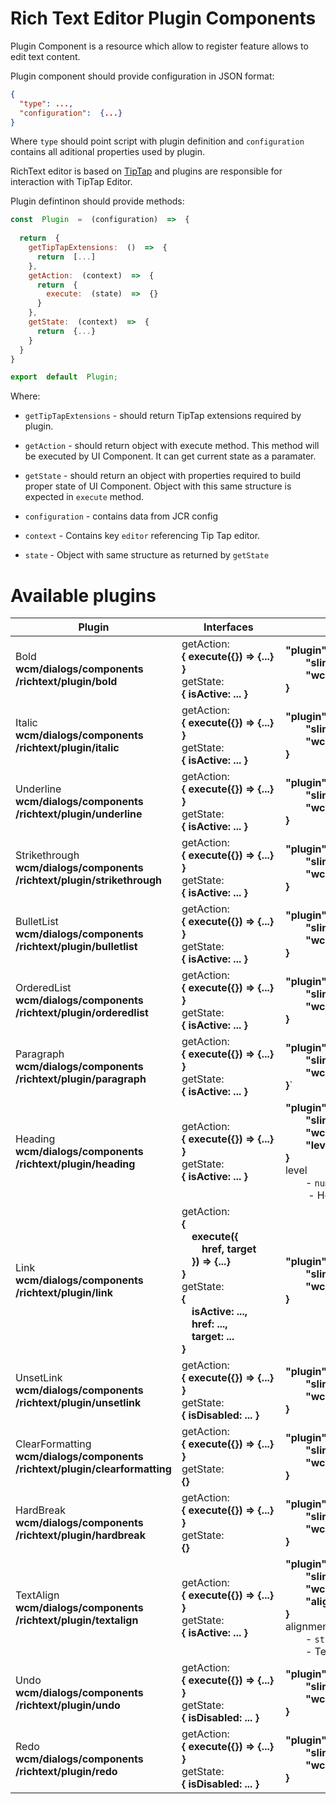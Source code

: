 # Rich Text Editor Plugin Components
Plugin Component is a resource which allow to register feature allows to edit text content.

Plugin component should provide configuration in JSON format:

```json
{  
  "type": ...,  
  "configuration":  {...}  
}
```

Where `type` should point script with plugin definition and `configuration` contains all aditional properties used by plugin.

RichText editor is based on [TipTap](https://tiptap.dev/ "https://tiptap.dev/") and plugins are responsible for interaction with TipTap Editor.

Plugin defintinon should provide methods:

```js
const  Plugin  =  (configuration)  =>  {  
 
  return  {  
    getTipTapExtensions:  ()  =>  {  
      return  [...]  
    },    
    getAction:  (context)  =>  {  
      return  {
        execute:  (state)  =>  {}
      }  
    },  
    getState:  (context)  =>  {  
      return  {...}  
    }  
  }  
}  

export  default  Plugin;
```

Where:

- `getTipTapExtensions` - should return TipTap extensions required by plugin.

- `getAction` - should return object with execute method. This method will be executed by UI Component. It can get current state as a paramater.

- `getState` - should return an object with properties required to build proper state of UI Component. Object with this same structure is expected in `execute` method.

- `configuration` - contains data from JCR config

- `context` - Contains key `editor` referencing Tip Tap editor.

- `state` - Object with same structure as returned by `getState`

# Available plugins

| Plugin                                                                              | <div style="min-width: 150px">Interfaces</div>                                                                                                                                                                 | Example Usage                                                                                                                                                                                                                                                                                                   |
|-------------------------------------------------------------------------------------|----------------------------------------------------------------------------------------------------------------------------------------------------------------------------------------------------------------|-----------------------------------------------------------------------------------------------------------------------------------------------------------------------------------------------------------------------------------------------------------------------------------------------------------------|
| Bold</br>**wcm/dialogs/components</br>/richtext/plugin/bold**                       | getAction: </br> **{ execute({}) => {...} }** </br> getState: </br> **{ isActive: ... }**                                                                                                                      | **"plugin": \{</br>&emsp;&emsp;"sling:resourceType": &emsp;&emsp;"wcm/dialogs/components/richtext/plugin/bold"</br>}**                                                                                                                                                                                          |
| Italic</br>**wcm/dialogs/components</br>/richtext/plugin/italic**                   | getAction: </br> **{ execute({}) => {...} }** </br> getState: </br> **{ isActive: ... }**                                                                                                                      | **"plugin": \{</br>&emsp;&emsp;"sling:resourceType": &emsp;&emsp;"wcm/dialogs/components/richtext/plugin/italic"</br>}**                                                                                                                                                                                        |
| Underline</br>**wcm/dialogs/components</br>/richtext/plugin/underline**             | getAction: </br> **{ execute({}) => {...} }** </br> getState: </br> **{ isActive: ... }**                                                                                                                      | **"plugin": \{</br>&emsp;&emsp;"sling:resourceType": &emsp;&emsp;"wcm/dialogs/components/richtext/plugin/underline"</br>}**                                                                                                                                                                                     |
| Strikethrough</br>**wcm/dialogs/components</br>/richtext/plugin/strikethrough**     | getAction: </br> **{ execute({}) => {...} }** </br> getState: </br> **{ isActive: ... }**                                                                                                                      | **"plugin": \{</br>&emsp;&emsp;"sling:resourceType": &emsp;&emsp;"wcm/dialogs/components/richtext/plugin/strikethrough"</br>}**                                                                                                                                                                                 |
| BulletList</br>**wcm/dialogs/components</br>/richtext/plugin/bulletlist**           | getAction: </br> **{ execute({}) => {...} }** </br> getState: </br> **{ isActive: ... }**                                                                                                                      | **"plugin": \{</br>&emsp;&emsp;"sling:resourceType": &emsp;&emsp;"wcm/dialogs/components/richtext/plugin/bulletlist"</br>}**                                                                                                                                                                                    |
| OrderedList</br>**wcm/dialogs/components</br>/richtext/plugin/orderedlist**         | getAction: </br> **{ execute({}) => {...} }** </br> getState: </br> **{ isActive: ... }**                                                                                                                      | **"plugin": \{</br>&emsp;&emsp;"sling:resourceType": &emsp;&emsp;"wcm/dialogs/components/richtext/plugin/orderedlist"</br>}**                                                                                                                                                                                   |
| Paragraph</br>**wcm/dialogs/components</br>/richtext/plugin/paragraph**             | getAction: </br> **{ execute({}) => {...} }** </br> getState: </br> **{ isActive: ... }**                                                                                                                      | **"plugin": \{</br>&emsp;&emsp;"sling:resourceType": &emsp;&emsp;"wcm/dialogs/components/richtext/plugin/paragraph"</br>}**`                                                                                                                                                                                    |
| Heading</br>**wcm/dialogs/components</br>/richtext/plugin/heading**                 | getAction: </br> **{ execute({}) => {...} }** </br> getState: </br> **{ isActive: ... }**                                                                                                                      | **"plugin": \{</br>&emsp;&emsp;"sling:resourceType": &emsp;&emsp;"wcm/dialogs/components/richtext/plugin/heading", </br>&emsp;&emsp;"level": "3""</br>}**</br> level </br> &emsp;&emsp;- `number` (default: 1) </br> &emsp;&emsp; - Heading level (1-6)                                                         |
| Link</br>**wcm/dialogs/components</br>/richtext/plugin/link**                       | getAction: </br> **{ </br>&emsp;execute({ </br>&emsp;&emsp;href, target </br>&emsp;}) => {...}</br>}** </br> getState: </br> **{</br>&emsp;isActive: ..., </br>&emsp;href: ..., </br>&emsp;target: ...</br>}** | **"plugin": \{</br>&emsp;&emsp;"sling:resourceType": &emsp;&emsp;"wcm/dialogs/components/richtext/plugin/link""</br>}**                                                                                                                                                                                         |
| UnsetLink</br>**wcm/dialogs/components</br>/richtext/plugin/unsetlink**             | getAction: </br> **{ execute({}) => {...} }** </br> getState: </br> **{ isDisabled: ... }**                                                                                                                    | **"plugin": \{</br>&emsp;&emsp;"sling:resourceType": &emsp;&emsp;"wcm/dialogs/components/richtext/plugin/unsetlink""</br>}**                                                                                                                                                                                    |
| ClearFormatting</br>**wcm/dialogs/components</br>/richtext/plugin/clearformatting** | getAction: </br> **{ execute({}) => {...} }** </br> getState: </br> **{}**                                                                                                                                     | **"plugin": \{</br>&emsp;&emsp;"sling:resourceType": &emsp;&emsp;"wcm/dialogs/components/richtext/plugin/clearformatting""</br>}**                                                                                                                                                                              |
| HardBreak</br>**wcm/dialogs/components</br>/richtext/plugin/hardbreak**             | getAction: </br> **{ execute({}) => {...} }** </br> getState: </br> **{}**                                                                                                                                     | **"plugin": \{</br>&emsp;&emsp;"sling:resourceType": &emsp;&emsp;"wcm/dialogs/components/richtext/plugin/hardbreak""</br>}**                                                                                                                                                                                    |
| TextAlign</br>**wcm/dialogs/components</br>/richtext/plugin/textalign**             | getAction: </br> **{ execute({}) => {...} }** </br> getState: </br> **{ isActive: ... }**                                                                                                                      | **"plugin": \{</br>&emsp;&emsp;"sling:resourceType": &emsp;&emsp;"wcm/dialogs/components/richtext/plugin/textalignment", </br>&emsp;&emsp;"alignment": "right""</br>}**</br> alignment </br> &emsp;&emsp;- `string` (default: 'left') </br> &emsp;&emsp;- Text alignment ('left', ‘center', ‘right', 'justify') |
| Undo</br>**wcm/dialogs/components</br>/richtext/plugin/undo**                       | getAction: </br> **{ execute({}) => {...} }** </br> getState: </br> **{ isDisabled: ... }**                                                                                                                    | **"plugin": \{</br>&emsp;&emsp;"sling:resourceType": &emsp;&emsp;"wcm/dialogs/components/richtext/plugin/undo"</br>}**                                                                                                                                                                                          |
| Redo</br>**wcm/dialogs/components</br>/richtext/plugin/redo**                       | getAction: </br> **{ execute({}) => {...} }** </br> getState: </br> **{ isDisabled: ... }**                                                                                                                    | **"plugin": \{</br>&emsp;&emsp;"sling:resourceType": &emsp;&emsp;"wcm/dialogs/components/richtext/plugin/redo"</br>}**                                                                                                                                                                                          |
